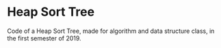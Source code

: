 # Heap Sort Tree

Code of a Heap Sort Tree, made for algorithm and data structure class, in the first semester of 2019.
